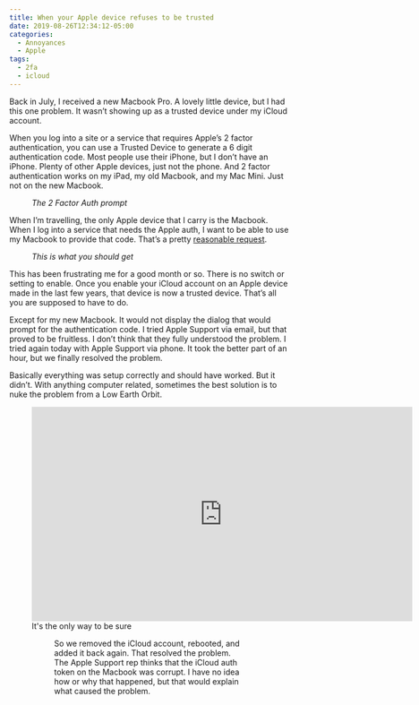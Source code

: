 ```yaml
---
title: When your Apple device refuses to be trusted
date: 2019-08-26T12:34:12-05:00
categories:
  - Annoyances
  - Apple
tags:
  - 2fa
  - icloud
---
```

Back in July, I received a new Macbook Pro. A lovely little device, but I had this one problem. It wasn&#8217;t showing up as a trusted device under my iCloud account. 

When you log into a site or a service that requires Apple&#8217;s 2 factor authentication, you can use a Trusted Device to generate a 6 digit authentication code. Most people use their iPhone, but I don&#8217;t have an iPhone. Plenty of other Apple devices, just not the phone. And 2 factor authentication works on my iPad, my old Macbook, and my Mac Mini. Just not on the new Macbook. 

<div class="wp-block-image">
  <figure class="aligncenter size-large"><img src="https://i1.wp.com/photos.smugmug.com/photos/i-7gHJWnr/0/482a2ae0/M/i-7gHJWnr-M.png" alt=""  /><figcaption><em>The 2 Factor Auth prompt</em></figcaption></figure>
</div>

When I&#8217;m travelling, the only Apple device that I carry is the Macbook. When I log into a service that needs the Apple auth, I want to be able to use my Macbook to provide that code. That&#8217;s a pretty [reasonable request](https://www.bing.com/th?id=OIP._p6PM7gxiGQ3iHWPeyN4cAHaGu&pid=Api&rs=1).

<div class="wp-block-image">
  <figure class="aligncenter size-large"><img src="https://i1.wp.com/photos.smugmug.com/photos/i-k9qS2BL/0/5e65b6c0/S/i-k9qS2BL-S.png" alt=""  /><figcaption><em>This is what you should get</em></figcaption></figure>
</div>

This has been frustrating me for a good month or so. There is no switch or setting to enable. Once you enable your iCloud account on an Apple device made in the last few years, that device is now a trusted device. That&#8217;s all you are supposed to have to do.

Except for my new Macbook. It would not display the dialog that would prompt for the authentication code. I tried Apple Support via email, but that proved to be fruitless. I don&#8217;t think that they fully understood the problem. I tried again today with Apple Support via phone. It took the better part of an hour, but we finally resolved the problem.

Basically everything was setup correctly and should have worked. But it didn&#8217;t. With anything computer related, sometimes the best solution is to nuke the problem from a Low Earth Orbit.

<figure><iframe width="680" height="383" src="https://www.youtube.com/embed/aCbfMkh940Q" title="YouTube video player" frameborder="0" allow="accelerometer; autoplay; clipboard-write; encrypted-media; gyroscope; picture-in-picture" allowfullscreen></iframe><figcaption>It's the only way to be sure</figcaption><figure>


So we removed the iCloud account, rebooted, and added it back again. That resolved the problem. The Apple Support rep thinks that the iCloud auth token on the Macbook was corrupt. I have no idea how or why that happened, but that would explain what caused the problem.
